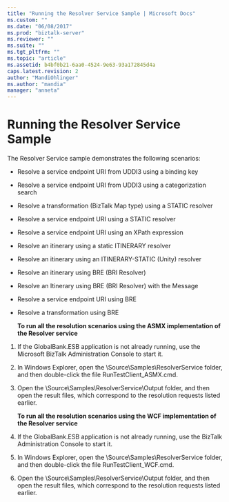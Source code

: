 ```yaml
---
title: "Running the Resolver Service Sample | Microsoft Docs"
ms.custom: ""
ms.date: "06/08/2017"
ms.prod: "biztalk-server"
ms.reviewer: ""
ms.suite: ""
ms.tgt_pltfrm: ""
ms.topic: "article"
ms.assetid: b4bf0b21-6aa0-4524-9e63-93a172845d4a
caps.latest.revision: 2
author: "MandiOhlinger"
ms.author: "mandia"
manager: "anneta"
---
```

# Running the Resolver Service Sample
The Resolver Service sample demonstrates the following scenarios:  

- Resolve a service endpoint URI from UDDI3 using a binding key  

- Resolve a service endpoint URI from UDDI3 using a categorization search  

- Resolve a transformation (BizTalk Map type) using a STATIC resolver  

- Resolve a service endpoint URI using a STATIC resolver  

- Resolve a service endpoint URI using an XPath expression  

- Resolve an itinerary using a static ITINERARY resolver  

- Resolve an itinerary using an ITINERARY-STATIC (Unity) resolver  

- Resolve an itinerary using BRE (BRI Resolver)  

- Resolve an Itinerary using BRE (BRI Resolver) with the Message  

- Resolve a service endpoint URI using BRE  

- Resolve a transformation using BRE  

  **To run all the resolution scenarios using the ASMX implementation of the Resolver service**  

1. If the GlobalBank.ESB application is not already running, use the Microsoft BizTalk Administration Console to start it.  

2. In Windows Explorer, open the \Source\Samples\ResolverService folder, and then double-click the file RunTestClient_ASMX.cmd.  

3. Open the \Source\Samples\ResolverService\Output folder, and then open the result files, which correspond to the resolution requests listed earlier.  

   **To run all the resolution scenarios using the WCF implementation of the Resolver service**  

4. If the GlobalBank.ESB application is not already running, use the BizTalk Administration Console to start it.  

5. In Windows Explorer, open the \Source\Samples\ResolverService folder, and then double-click the file RunTestClient_WCF.cmd.  

6. Open the \Source\Samples\ResolverService\Output folder, and then open the result files, which correspond to the resolution requests listed earlier.
